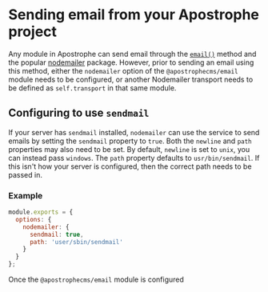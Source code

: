 # Sending email from your Apostrophe project

Any module in Apostrophe can send email through the [`email()`](/reference/modules/module.html#featured-methods) method and the popular [nodemailer](https://nodemailer.com/) package. However, prior to sending an email using this method, either the `nodemailer` option of the `@apostrophecms/email` module needs to be configured, or another Nodemailer transport needs to be defined as `self.transport` in that same module.

## Configuring to use `sendmail`

If your server has `sendmail` installed, `nodemailer` can use the service to send emails by setting the `sendmail` property to `true`. Both the `newline` and `path` properties may also need to be set. By default, `newline` is set to `unix`, you can instead pass `windows`. The `path` property defaults to `usr/bin/sendmail`. If this isn't how your server is configured, then the correct path needs to be passed in.

### Example

<AposCodeBlock>

```js
module.exports = {
  options: {
    nodemailer: {
      sendmail: true,
      path: 'user/sbin/sendmail'
    }
  }
};

```
<template>
/modules/@apostrophecms/email
</template>

Once the `@apostrophecms/email` module is configured

</AposCodeBlock>



